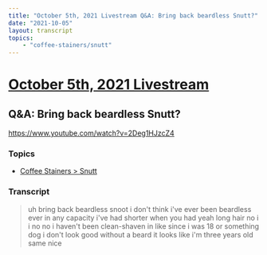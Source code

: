 ```yaml
---
title: "October 5th, 2021 Livestream Q&A: Bring back beardless Snutt?"
date: "2021-10-05"
layout: transcript
topics:
    - "coffee-stainers/snutt"
---
```

# [October 5th, 2021 Livestream](../2021-10-05.md)
## Q&A: Bring back beardless Snutt?
https://www.youtube.com/watch?v=2Deg1HJzcZ4

### Topics
* [Coffee Stainers > Snutt](../topics/coffee-stainers/snutt.md)

### Transcript

> uh bring back beardless snoot i don't think i've ever been beardless ever in any capacity i've had shorter when you had yeah long hair no i i no no i haven't been clean-shaven in like since i was 18 or something dog i don't look good without a beard it looks like i'm three years old same nice
